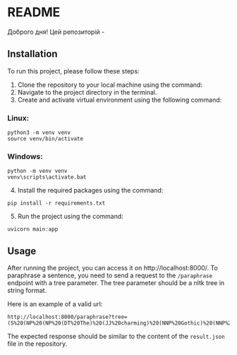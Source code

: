 # README

Доброго дня! Цей репозиторій - 

## Installation

To run this project, please follow these steps:

1. Clone the repository to your local machine using the command:
2. Navigate to the project directory in the terminal.
3. Create and activate virtual environment using the following command:

### Linux: 
```
python3 -m venv venv
source venv/bin/activate
```
### Windows: 
```
python -m venv venv
venv\scripts\activate.bat
```
4. Install the required packages using the command:
```
pip install -r requirements.txt
```
5. Run the project using the command:
```
uvicorn main:app
```

## Usage

After running the project, you can access it on http://localhost:8000/. To paraphrase a sentence, you need to send a
request to the `/paraphrase` endpoint with a tree parameter. The tree parameter should be a nltk tree in string format.

Here is an example of a valid url:
```
http://localhost:8000/paraphrase?tree=(S%20(NP%20(NP%20(DT%20The)%20(JJ%20charming)%20(NNP%20Gothic)%20(NNP%20Quarter)%20)%20(,%20,)%20(CC%20or)%20(NP%20(NNP%20Barri)%20(NNP%20G%C3%B2tic)%20)%20)%20(,%20,)%20(VP%20(VBZ%20has)%20(NP%20(NP%20(JJ%20narrow)%20(JJ%20medieval)%20(NNS%20streets)%20)%20(VP%20(VBN%20filled)%20(PP%20(IN%20with)%20(NP%20(NP%20(JJ%20trendy)%20(NNS%20bars)%20)%20(,%20,)%20(NP%20(NNS%20clubs)%20)%20(CC%20and)%20(NP%20(JJ%20Catalan)%20(NNS%20restaurants)%20)%20)%20)%20)%20)%20)%20)
```

The expected response should be similar to the content of the `result.json` file in the repository.